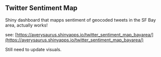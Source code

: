 ## Twitter Sentiment Map
Shiny dashboard that mapps sentiment of geocoded tweets in the SF Bay area, actually works! 
 
see: [https://averysaurus.shinyapps.io/twitter_sentiment_map_bayarea/](https://averysaurus.shinyapps.io/twitter_sentiment_map_bayarea/)

Still need to update visuals.
